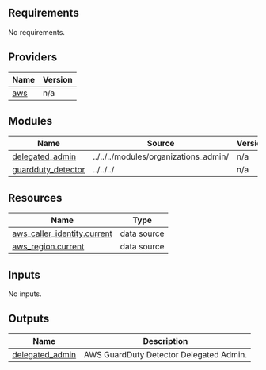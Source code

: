 ## Requirements

No requirements.

## Providers

| Name | Version |
|------|---------|
| <a name="provider_aws"></a> [aws](#provider\_aws) | n/a |

## Modules

| Name | Source | Version |
|------|--------|---------|
| <a name="module_delegated_admin"></a> [delegated\_admin](#module\_delegated\_admin) | ../../../modules/organizations_admin/ | n/a |
| <a name="module_guardduty_detector"></a> [guardduty\_detector](#module\_guardduty\_detector) | ../../../ | n/a |

## Resources

| Name | Type |
|------|------|
| [aws_caller_identity.current](https://registry.terraform.io/providers/hashicorp/aws/latest/docs/data-sources/caller_identity) | data source |
| [aws_region.current](https://registry.terraform.io/providers/hashicorp/aws/latest/docs/data-sources/region) | data source |

## Inputs

No inputs.

## Outputs

| Name | Description |
|------|-------------|
| <a name="output_delegated_admin"></a> [delegated\_admin](#output\_delegated\_admin) | AWS GuardDuty Detector Delegated Admin. |
